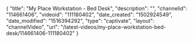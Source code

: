 {
    "title": "My Place Workstation - Bed Desk",
    "description": "",
    "channelid": "114661406",
    "videoid": "111180402",
    "date_created": "1502924549",
    "date_modified": "1516394292",
    "type": "captivate",
    "layout": "channelVideo",
    "url": "\/latest-videos\/my-place-workstation-bed-desk\/114661406-111180402"
}